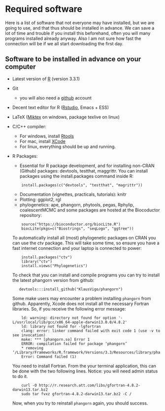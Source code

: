 # Required software 

Here is a list of software that not everyone may have installed, but we are going to use, and that thus should 
be installed in advance. We can save a lot of time and trouble if you install this beforehand, often you will 
many programs installed already anyway. Also I am not sure how fast the connection will be if we all start 
downloading the first day.  

## Software to be installed in advance on your computer
* Latest version of [R](https://cran.r-project.org/) (version 3.3.1)
* Git 
  + you will also need a [github](https://github.com/) account
* Decent text editor for R ([Rstudio](https://www.rstudio.com/), Emacs + ESS)
* LaTeX ([Miktex](http://miktex.org/) on windows, package texlive on linux)
* C/C++ compiler:
    + For windows, install [Rtools](https://cran.r-project.org/bin/windows/Rtools/)
    + For mac, install [XCode](https://developer.apple.com/xcode/)
    + For linux, everything should be up and running.
* R Packages:
    + Essential for R package development, and for installing non-CRAN (Github) packages: devtools, testthat, maggrittr.
      You can install packages using the install.packages command inside R:
    ```
        install.packages(c("devtools", "testthat", "magrittr"))   
    ```    
    + Documentation (vignettes, practicals, tutorials): knitr
    + Plotting: ggplot2, rgl
    + phylogenetics: ape, phangorn, phytools, pegas, Rphylip, coalescentMCMC 
    and some packages are hosted at the Biocoductor repository:
    ```
        source("https://bioconductor.org/biocLite.R")
        biocLite(pkgs=c("Biostrings", "seqLogo", "ggtree"))
    ```    
    To automatically install all (most) phylogenetic packages on CRAN you can use the ctv package.
    This will take some time, so ensure you have a fast internet connection and your laptop is connected to power:
    ```
        install.packages("ctv")      
        library("ctv")      
        install.views("Phylogenetics")     
    ```
    To check that you can install and compile programs you can try to install the latest phangorn version from github:
    ```
       devtools:::install_github("KlausVigo/phangorn")
    ```  
    Some make users may encounter a problem installing `phangorn` from github. Apparently, Xcode does not install all the necessary Fortran libraries. So, if you receive the following error message:

    ```{r}
        ld: warning: directory not found for option '-L/usr/local/lib/gcc/x86_64-apple-darwin13.0.0/4.8.2'
        ld: library not found for -lgfortran
        clang: error: linker command failed with exit code 1 (use -v to see invocation)
        make: *** [phangorn.so] Error 1
        ERROR: compilation failed for package ‘phangorn’
        * removing ‘/Library/Frameworks/R.framework/Versions/3.3/Resources/library/phangorn’
        Error: Command failed (1)
    ```
    
    You need to install Fortran. From the your terminal application, this can be done with the two following lines. Notice: you will need admin status to do it.
    
    ```{bash}
        curl -O http://r.research.att.com/libs/gfortran-4.8.2-darwin13.tar.bz2
        sudo tar fvxz gfortran-4.8.2-darwin13.tar.bz2 -C /
    ```
    
    Now, when you try to reinstall `phangorn` again, you should success.
